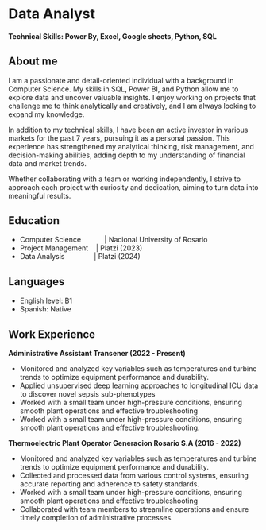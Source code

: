 # Data Analyst

#### Technical Skills: Power By, Excel, Google sheets, Python, SQL 
## About me
I am a passionate and detail-oriented individual with a background in Computer Science. My skills in SQL, Power BI, and Python allow me to explore data and uncover valuable insights. I enjoy working on projects that challenge me to think analytically and creatively, and I am always looking to expand my knowledge.

In addition to my technical skills, I have been an active investor in various markets for the past 7 years, pursuing it as a personal passion. This experience has strengthened my analytical thinking, risk management, and decision-making abilities, adding depth to my understanding of financial data and market trends.

Whether collaborating with a team or working independently, I strive to approach each project with curiosity and dedication, aiming to turn data into meaningful results.

## Education
- Computer Science&nbsp;&nbsp;&nbsp;&nbsp;&nbsp;&nbsp;&nbsp;&nbsp;&nbsp;&nbsp;&nbsp;&nbsp;| Nacional University of Rosario
- Project Management&nbsp;&nbsp;&nbsp;&nbsp;| Platzi (2023)
- Data Analysis&nbsp;&nbsp;&nbsp;&nbsp;&nbsp;&nbsp;&nbsp;&nbsp;&nbsp;&nbsp;&nbsp;&nbsp;&nbsp;&nbsp;&nbsp;| Platzi (2024)

## Languages
- English level: B1
- Spanish: Native

## Work Experience
**Administrative Assistant Transener (2022 - Present)**
- Monitored and analyzed key variables such as temperatures and turbine trends to optimize equipment performance and durability.
- Applied unsupervised deep learning approaches to longitudinal ICU data to discover novel sepsis sub-phenotypes
- Worked with a small team under high-pressure conditions, ensuring smooth plant operations and effective troubleshooting
- Worked with a small team under high-pressure conditions, ensuring smooth plant operations and effective troubleshooting.


**Thermoelectric Plant Operator  Generacion Rosario S.A (2016 - 2022)**
- Monitored and analyzed key variables such as temperatures and turbine trends to optimize equipment performance and durability.
- Collected and processed data from various control systems, ensuring accurate reporting and adherence to safety standards.
- Worked with a small team under high-pressure conditions, ensuring smooth plant operations and effective troubleshooting
- Collaborated with team members to streamline operations and ensure timely completion of administrative processes.

